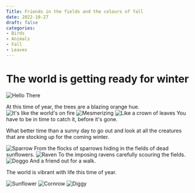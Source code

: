 ```yaml
---
Title: Friends in the fields and the colours of fall
date: 2022-10-27
draft: false
categories:
- Birds
- Animals
- Fall
- Leaves
---
```


# The world is getting ready for winter

![Hello There](/images/Fieldday-9.jpg)

At this time of year, the trees are a blazing orange hue. 
![It's like the world's on fire](/images/Fieldday-2.jpg)
![Mesmerizing](/images/Fieldday-8.jpg)
![Like a crown of leaves](/images/Fieldday-10.jpg)
You have to be in time to catch it, before it's gone.

What better time than a sunny day to go out and look at all the creatures that are stocking up for the coming winter.

![Sparrow](/images/Fieldday.jpg)
From the flocks of sparrows hiding in the fields of dead sunflowers.
![Raven](/images/Fieldday-6.jpg)
To the imposing ravens carefully scouring the fields.
![Doggo](/images/Fieldday-3.jpg)
And a friend out for a walk.

The world is vibrant with life this time of year.

![Sunflower](/images/Fieldday-4.jpg "Not all sunflowers have given up yet")
![Cornrow](/images/Fieldday-5.jpg "What could be in there?")
![Diggy](/images/Fieldday-7.jpg)
